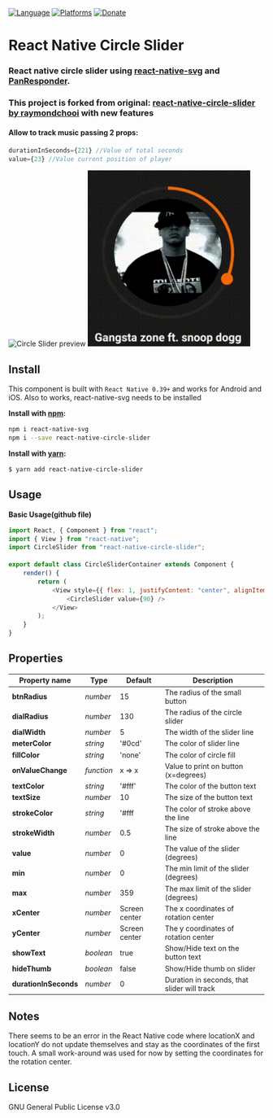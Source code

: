 [![Language](https://img.shields.io/badge/language-ES%206-orange.svg)](https://github.com/lukehoban/es6features#readme)
[![Platforms](https://img.shields.io/badge/platform-iOS%20%7C%20Android-lightgrey.svg)](http://facebook.github.io/react-native/docs/getting-started.html)
[![Donate](https://img.shields.io/badge/Donate-PayPal-green.svg)](https://paypal.me/RayChooi)

# React Native Circle Slider

### React native circle slider using [react-native-svg](https://github.com/react-native-community/react-native-svg) and [PanResponder](https://facebook.github.io/react-native/docs/panresponder.html).

### This project is forked from original: [react-native-circle-slider by raymondchooi](http://facebook.github.io/react-native/docs/getting-started.html) with new features


#### Allow to track music passing 2 props:
```js
durationInSeconds={221} //Value of total seconds
value={23} //Value current position of player
```

<img src="https://media.giphy.com/media/Att6gob5HMAxQuIOTy/giphy.gif" alt="Circle Slider preview" width="320px"></img>
<img src="gallery/track.gif" alt="Circle Slider Track preview" width="320px"></img>

## Install

This component is built with `React Native 0.39+` and works for Android and iOS. Also to works, react-native-svg needs to be installed

**Install with [npm](https://www.npmjs.com/):**

```sh
npm i react-native-svg
npm i --save react-native-circle-slider
```

**Install with [yarn](https://yarnpkg.com):**

```sh
$ yarn add react-native-circle-slider
```

## Usage

**Basic Usage(github file)**

```javascript
import React, { Component } from "react";
import { View } from "react-native";
import CircleSlider from "react-native-circle-slider";

export default class CircleSliderContainer extends Component {
	render() {
		return (
			<View style={{ flex: 1, justifyContent: "center", alignItems: "center" }}>
				<CircleSlider value={90} />
			</View>
		);
	}
}
```

## Properties

| Property name     	| Type       | Default       	| Description                           |
| ----------------- 	| ---------- | ------------- 	| ------------------------------------- |
| **btnRadius**     	| _number_   | 15            	| The radius of the small button        |
| **dialRadius**    	| _number_   | 130           	| The radius of the circle slider       |
| **dialWidth**     	| _number_   | 5             	| The width of the slider line          |
| **meterColor**    	| _string_   | '#0cd'        	| The color of slider line              |
| **fillColor**     	| _string_   | 'none'        	| The color of circle fill              |
| **onValueChange** 	| _function_ | x => x        	| Value to print on button (x=degrees)  |
| **textColor**     	| _string_   | '#fff'        	| The color of the button text          |
| **textSize**      	| _number_   | 10            	| The size of the button text           |
| **strokeColor**   	| _string_   | '#fff         	| The color of stroke above the line    |
| **strokeWidth**   	| _number_   | 0.5           	| The size of stroke above the line     |
| **value**         	| _number_   | 0             	| The value of the slider (degrees)     |
| **min**           	| _number_   | 0             	| The min limit of the slider (degrees) |
| **max**               | _number_   | 359           	| The max limit of the slider (degrees) |
| **xCenter**           | _number_   | Screen center 	| The x coordinates of rotation center  |
| **yCenter**           | _number_   | Screen center 	| The y coordinates of rotation center  |
| **showText**          | _boolean_  | true 	 	| Show/Hide text on the button text     |
| **hideThumb**         | _boolean_  | false 	 	| Show/Hide thumb on slider	        |
| **durationInSeconds** | _number_   | 0 		| Duration in seconds, that slider will track  |

## Notes

There seems to be an error in the React Native code where locationX and locationY do not update themselves and stay as the coordinates of the first touch.
A small work-around was used for now by setting the coordinates for the rotation center.

## License

GNU General Public License v3.0
